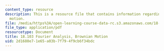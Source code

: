 ```yaml
---
content_type: resource
description: This is a resource file that contains information regarding brownian
  motion.
file: /media/https%3A/open-learning-course-data-rc.s3.amazonaws.com/18-103-fourier-analysis-fall-2013/2d1680e71e65a03b7f794f9cb6f34bdc_MIT18_103F13_brownian.pdf
file_type: application/pdf
resourcetype: Document
title: 18.103 Fourier Analysis, Brownian Motion
uid: 2d1680e7-1e65-a03b-7f79-4f9cb6f34bdc
---
```

